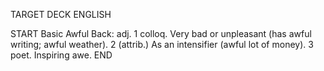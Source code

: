 TARGET DECK
ENGLISH

START
Basic
Awful
Back: adj. 1 colloq. Very bad or unpleasant (has awful writing; awful weather). 2 (attrib.) As an intensifier (awful lot of money). 3 poet. Inspiring awe.
END
